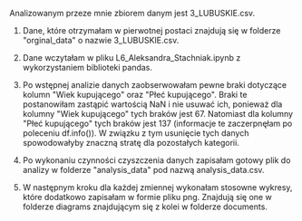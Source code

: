 Analizowanym przeze mnie zbiorem danym jest 3_LUBUSKIE.csv.


1. Dane, które otrzymałam w pierwotnej postaci znajdują się w folderze "orginal_data" o nazwie 3_LUBUSKIE.csv.

2. Dane wczytałam w pliku L6_Aleksandra_Stachniak.ipynb z wykorzystaniem biblioteki pandas.

3. Po wstępnej analizie danych zaobserwowałam pewne braki dotyczące kolumn "Wiek kupującego" oraz "Płeć kupującego".
Braki te postanowiłam zastąpić wartością NaN i nie usuwać ich, ponieważ dla kolumny "Wiek kupującego" tych braków jest 67.
Natomiast dla kolumny "Płeć kupującego" tych braków jest 137 (informacje te zaczerpnęłam po poleceniu df.info()).
W związku z tym usunięcie tych danych spowodowałyby znaczną stratę dla pozostałych kategorii.

4. Po wykonaniu czynności czyszczenia danych zapisałam gotowy plik do analizy w folderze "analysis_data" pod nazwą analysis_data.csv.

5. W następnym kroku dla każdej zmiennej wykonałam stosowne wykresy, które dodatkowo zapisałam w formie pliku png.
Znajdują się one w folderze diagrams znajdującym się z kolei w folderze documents.